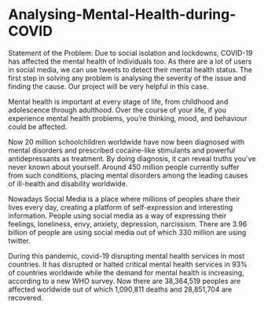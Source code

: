 # Analysing-Mental-Health-during-COVID

Statement of the Problem:
Due to social isolation and lockdowns, COVID-19 has affected the mental health of individuals too. As there are a lot of users in social media, we can use tweets to detect their mental health status. The first step in solving any problem is analysing the severity of the issue and finding the cause. Our project will be very helpful in this case.

Mental health is important at every stage of life, from childhood and adolescence through adulthood. Over the course of your life, if you experience mental health problems, you’re thinking, mood, and behaviour could be affected.

Now 20 million schoolchildren worldwide have now been diagnosed with mental disorders and prescribed cocaine-like stimulants and powerful antidepressants as treatment. By doing diagnosis, it can reveal truths you’ve never known about yourself. Around 450 million people currently suffer from such conditions, placing mental disorders among the leading causes of ill-health and disability worldwide.

Nowadays Social Media is a place where millions of peoples share their lives every day, creating a platform of self-expression and interesting information. People using social media as a way of expressing their feelings, loneliness, envy, anxiety, depression, narcissism. There are 3.96 billion of people are using social media out of which 330 million are using twitter.

During this pandemic, covid-19 disrupting mental health services in most countries. It has disrupted or halted critical mental health services in 93% of countries worldwide while the demand for mental health is increasing, according to a new WHO survey. Now there are 38,364,519 peoples are affected worldwide out of which 1,090,811 deaths and 28,851,704 are recovered.
